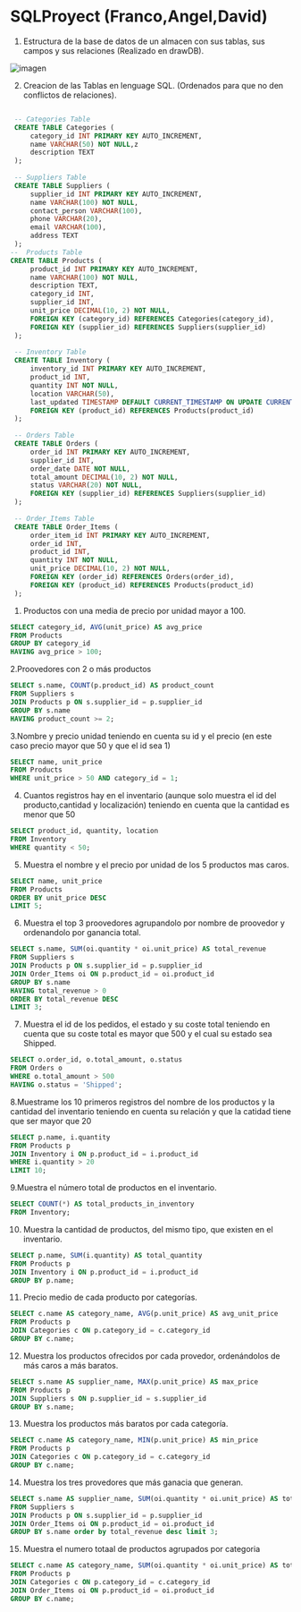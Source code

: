 

# SQLProyect (Franco,Angel,David)

1. Estructura de la base de datos de un almacen con sus tablas, sus campos y sus relaciones (Realizado en drawDB).

![imagen](https://github.com/user-attachments/assets/1f3d970d-4e19-4bd1-bb73-30c94c0e014d)

2. Creacion de las Tablas en lenguage SQL. (Ordenados para que no den conflictos de relaciones).
 ```sql
 
  -- Categories Table
  CREATE TABLE Categories (
      category_id INT PRIMARY KEY AUTO_INCREMENT,
      name VARCHAR(50) NOT NULL,z
      description TEXT
  );
  
  -- Suppliers Table
  CREATE TABLE Suppliers (
      supplier_id INT PRIMARY KEY AUTO_INCREMENT,
      name VARCHAR(100) NOT NULL,
      contact_person VARCHAR(100),
      phone VARCHAR(20),
      email VARCHAR(100),
      address TEXT
  );
--  Products Table
CREATE TABLE Products (
      product_id INT PRIMARY KEY AUTO_INCREMENT,
      name VARCHAR(100) NOT NULL,
      description TEXT,
      category_id INT,
      supplier_id INT,
      unit_price DECIMAL(10, 2) NOT NULL,
      FOREIGN KEY (category_id) REFERENCES Categories(category_id),
      FOREIGN KEY (supplier_id) REFERENCES Suppliers(supplier_id)
  );
  
  -- Inventory Table
  CREATE TABLE Inventory (
      inventory_id INT PRIMARY KEY AUTO_INCREMENT,
      product_id INT,
      quantity INT NOT NULL,
      location VARCHAR(50),
      last_updated TIMESTAMP DEFAULT CURRENT_TIMESTAMP ON UPDATE CURRENT_TIMESTAMP,
      FOREIGN KEY (product_id) REFERENCES Products(product_id)
  );
  
  -- Orders Table
  CREATE TABLE Orders (
      order_id INT PRIMARY KEY AUTO_INCREMENT,
      supplier_id INT,
      order_date DATE NOT NULL,
      total_amount DECIMAL(10, 2) NOT NULL,
      status VARCHAR(20) NOT NULL,
      FOREIGN KEY (supplier_id) REFERENCES Suppliers(supplier_id)
  );
  
  -- Order_Items Table
  CREATE TABLE Order_Items (
      order_item_id INT PRIMARY KEY AUTO_INCREMENT,
      order_id INT,
      product_id INT,
      quantity INT NOT NULL,
      unit_price DECIMAL(10, 2) NOT NULL,
      FOREIGN KEY (order_id) REFERENCES Orders(order_id),
      FOREIGN KEY (product_id) REFERENCES Products(product_id)
  );
``` 

1. Productos con una media de precio por unidad mayor a 100.
```sql
SELECT category_id, AVG(unit_price) AS avg_price
FROM Products
GROUP BY category_id
HAVING avg_price > 100;
```
2.Proovedores con 2 o más productos
```sql
SELECT s.name, COUNT(p.product_id) AS product_count
FROM Suppliers s
JOIN Products p ON s.supplier_id = p.supplier_id
GROUP BY s.name
HAVING product_count >= 2;
```
3.Nombre y precio unidad teniendo en cuenta su id y el precio (en este caso precio mayor que 50 y que el id sea 1)
```sql
SELECT name, unit_price
FROM Products
WHERE unit_price > 50 AND category_id = 1;
```
4. Cuantos registros hay en el inventario (aunque solo muestra el id del producto,cantidad y localización) teniendo en cuenta que la cantidad es menor que 50
```sql
SELECT product_id, quantity, location
FROM Inventory
WHERE quantity < 50;
```
5. Muestra el nombre y el precio por unidad de los 5 productos mas caros.
```sql
SELECT name, unit_price
FROM Products
ORDER BY unit_price DESC
LIMIT 5;
```
6. Muestra el top 3 proovedores agrupandolo por nombre de proovedor y ordenandolo por ganancia total.
```sql
SELECT s.name, SUM(oi.quantity * oi.unit_price) AS total_revenue
FROM Suppliers s
JOIN Products p ON s.supplier_id = p.supplier_id
JOIN Order_Items oi ON p.product_id = oi.product_id
GROUP BY s.name
HAVING total_revenue > 0
ORDER BY total_revenue DESC
LIMIT 3;

```
7. Muestra el id de los pedidos, el estado y su coste total teniendo en cuenta que su coste total es mayor que 500 y el cual su estado sea Shipped.
```sql
SELECT o.order_id, o.total_amount, o.status
FROM Orders o
WHERE o.total_amount > 500
HAVING o.status = 'Shipped';
```
8.Muestrame los 10 primeros registros del nombre de los productos y la cantidad del inventario teniendo en cuenta su relación y que la catidad tiene que ser mayor que 20
```sql
SELECT p.name, i.quantity
FROM Products p
JOIN Inventory i ON p.product_id = i.product_id
WHERE i.quantity > 20
LIMIT 10;
```
9.Muestra el número total de productos en el inventario. 
```sql
SELECT COUNT(*) AS total_products_in_inventory
FROM Inventory;

```
10. Muestra la cantidad de productos, del mismo tipo, que existen en el inventario.
```sql
SELECT p.name, SUM(i.quantity) AS total_quantity
FROM Products p
JOIN Inventory i ON p.product_id = i.product_id
GROUP BY p.name;

```
11. Precio medio de cada producto por categorías.
```sql
SELECT c.name AS category_name, AVG(p.unit_price) AS avg_unit_price
FROM Products p
JOIN Categories c ON p.category_id = c.category_id
GROUP BY c.name;

```
12. Muestra los productos ofrecidos por cada provedor, ordenándolos de más caros a más baratos. 
```sql
SELECT s.name AS supplier_name, MAX(p.unit_price) AS max_price
FROM Products p
JOIN Suppliers s ON p.supplier_id = s.supplier_id
GROUP BY s.name;

```
13. Muestra los productos más baratos por cada categoría.
```sql
SELECT c.name AS category_name, MIN(p.unit_price) AS min_price
FROM Products p
JOIN Categories c ON p.category_id = c.category_id
GROUP BY c.name;

```
14. Muestra los tres provedores que más ganacia que generan.
```sql
SELECT s.name AS supplier_name, SUM(oi.quantity * oi.unit_price) AS total_revenue
FROM Suppliers s
JOIN Products p ON s.supplier_id = p.supplier_id
JOIN Order_Items oi ON p.product_id = oi.product_id
GROUP BY s.name order by total_revenue desc limit 3;
```
15. Muestra el numero totaal de productos agrupados por categoria 
```sql
SELECT c.name AS category_name, SUM(oi.quantity * oi.unit_price) AS total_revenue
FROM Products p
JOIN Categories c ON p.category_id = c.category_id
JOIN Order_Items oi ON p.product_id = oi.product_id
GROUP BY c.name;
```
